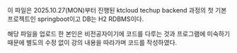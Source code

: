 이 파일은 2025.10.27(MON)부터 진행된 ktcloud techup backend 과정의 첫 기본프로젝트인 springboot이고 DB는 H2 RDBMS이다.

해당 파일을 업로드 한 본인은 비전공자이기에 코드를 다루는 것과 프로그램에 미숙하기 때문에 별도의 수정 없이 강의 내용을 따라가며 코드를 작성하였다.
